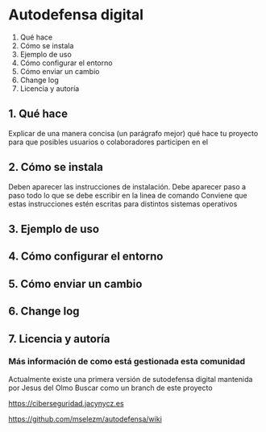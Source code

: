 # Autodefensa digital

1. Qué hace
2. Cómo se instala
3. Ejemplo de uso
4. Cómo configurar el entorno
5. Cómo enviar un cambio
6. Change log
7. Licencia y autoría

## 1. Qué hace

Explicar de una manera concisa (un parágrafo mejor) qué hace tu proyecto para que posibles usuarios o colaboradores participen en el

## 2. Cómo se instala

Deben aparecer las instrucciones de instalación.
Debe aparecer paso a paso todo lo que se debe escribir en la linea de comando
Conviene que estas instrucciones estén escritas para distintos sistemas operativos

## 3. Ejemplo de uso



## 4. Cómo configurar el entorno
## 5. Cómo enviar un cambio
## 6. Change log
## 7. Licencia y autoría

### Más información de como está gestionada esta comunidad

Actualmente existe una primera versión de sutodefensa digital mantenida por Jesus del Olmo
Buscar como un branch de este proyecto

https://ciberseguridad.jacynycz.es

https://github.com/mselezm/autodefensa/wiki


